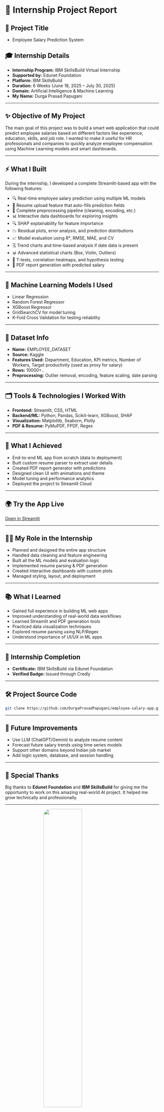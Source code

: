 # 💼 **Internship Project Report**

## <span style="color:#111">🌟 Project Title</span>

*  Employee Salary Prediction System 

## <span style="color:#111">🎓 Internship Details</span>

* **Internship Program:** IBM SkillsBuild Virtual Internship
* **Supported by:** Edunet Foundation
* **Platform:** IBM SkillsBuild
* **Duration:** 6 Weeks (June 18, 2025 – July 30, 2025)
* **Domain:** Artificial Intelligence & Machine Learning
* **My Name:** Durga Prasad Papugani

---

## <span style="color:#111">✨ Objective of My Project</span>

The main goal of this project was to build a smart web application that could predict employee salaries based on different factors like experience, education, skills, and job role. I wanted to make it useful for HR professionals and companies to quickly analyze employee compensation using Machine Learning models and smart dashboards.

---

## <span style="color:#111">⚡ What I Built</span>

During the internship, I developed a complete Streamlit-based app with the following features:

* 🔍 Real-time employee salary prediction using multiple ML models
* 📄 Resume upload feature that auto-fills prediction fields
* 🧼 Complete preprocessing pipeline (cleaning, encoding, etc.)
* 📊 Interactive data dashboards for exploring insights
* 🔍 SHAP explainability for feature importance
* 📉 Residual plots, error analysis, and prediction distributions
* 📈 Model evaluation using R², RMSE, MAE, and CV
* 🗓 Trend charts and time-based analysis if date data is present
* 📊 Advanced statistical charts (Box, Violin, Outliers)
* 🧪 T-tests, correlation heatmaps, and hypothesis testing
* 📅 PDF report generation with predicted salary


---

## <span style="color:#111">🤖 Machine Learning Models I Used</span>

* Linear Regression
* Random Forest Regressor
* XGBoost Regressor
* GridSearchCV for model tuning
* K-Fold Cross Validation for testing reliability

---

## <span style="color:#111">📁 Dataset Info</span>

* **Name:** EMPLOYEE_DATASET
* **Source:** Kaggle
* **Features Used:** Department, Education, KPI metrics, Number of Workers, Target productivity (used as proxy for salary)
* **Rows:** 10000+..
* **Preprocessing:** Outlier removal, encoding, feature scaling, date parsing

---

## <span style="color:#111">🗂️ Tools & Technologies I Worked With</span>

* **Frontend:** Streamlit, CSS, HTML
* **Backend/ML:** Python, Pandas, Scikit-learn, XGBoost, SHAP
* **Visualization:** Matplotlib, Seaborn, Plotly
* **PDF & Resume:** PyMuPDF, FPDF, Regex

---

## <span style="color:#111">🎯 What I Achieved</span>

* End-to-end ML app from scratch (data to deployment)
* Built custom resume parser to extract user details
* Created PDF report generator with predictions
* Designed clean UI with animations and theme
* Model tuning and performance analytics
* Deployed the project to Streamlit Cloud

---

## <span style="color:#111">🌍 Try the App Live</span>

[Open in Streamlit](https://employeepredictor.streamlit.app/)

---

## <span style="color:#111">👨‍💼 My Role in the Internship</span>

* Planned and designed the entire app structure
* Handled data cleaning and feature engineering
* Built all the ML models and evaluation logic
* Implemented resume parsing & PDF generation
* Created interactive dashboards with custom plots
* Managed styling, layout, and deployment

---

## <span style="color:#111">📚 What I Learned</span>

* Gained full experience in building ML web apps
* Improved understanding of real-world data workflows
* Learned Streamlit and PDF generation tools
* Practiced data visualization techniques
* Explored resume parsing using NLP/Regex
* Understood importance of UI/UX in ML apps

---

## <span style="color:#111">🏅 Internship Completion</span>

* **Certificate:** IBM SkillsBuild via Edunet Foundation
* **Verified Badge:** Issued through Credly

---

## <span style="color:#111">🛠️ Project Source Code</span>

```bash
git clone https://github.com/DurgaPrasadPapugani/employee-salary-app.git
```

---

## <span style="color:#111">🔮 Future Improvements</span>

* Use LLM (ChatGPT/Gemini) to analyze resume content
* Forecast future salary trends using time series models
* Support other domains beyond Indian job market
* Add login system, database, and session handling

---

## <span style="color:#111">🙌 Special Thanks</span>

Big thanks to **Edunet Foundation** and **IBM SkillsBuild** for giving me the opportunity to work on this amazing real-world AI project. It helped me grow technically and professionally.

---

<img src="https://sdmntpreastus.oaiusercontent.com/files/00000000-1240-61f9-93c4-56e4083f82b8/raw?se=2025-07-18T13%3A33%3A36Z&sp=r&sv=2024-08-04&sr=b&scid=5a6cbf0b-6575-5207-affe-ef9254f6d74d&skoid=5cab1ff4-c20d-41dc-babb-df0c2cc21dd4&sktid=a48cca56-e6da-484e-a814-9c849652bcb3&skt=2025-07-18T03%3A22%3A41Z&ske=2025-07-19T03%3A22%3A41Z&sks=b&skv=2024-08-04&sig=dv4Be408TJ/4xem04PStXyDjeedVDdLn2tMYDZNwWsY%3D" width="50%" style="border-radius: 20px; margin-bottom: 30px; display: block; margin-left: auto; margin-right: auto;" />



<img width="1906" height="891" alt="image" src="https://github.com/user-attachments/assets/ce4316fc-8f50-49de-af9d-f5737eb6739c" />



